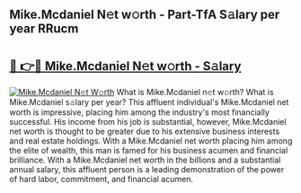 ## Mike.Mcdaniel N𝚎t w𝚘rth - Part-TfA S𝚊lary per year RRucm

# <h2><a href="http://gc0a0w.nevu.top/?p=Mike.Mcdaniel">🔗 👉🔴 Mike.Mcdaniel N𝚎t w𝚘rth - S𝚊lary</a></h2>

[![Mike.Mcdaniel N𝚎t W𝚘rth](https://i.imgur.com/Oavwk0R.jpeg)](http://gc0a0w.nevu.top/?p=Mike.Mcdaniel)
What is Mike.Mcdaniel n𝚎t w𝚘rth? What is Mike.Mcdaniel s𝚊lary per year?
This affluent individual's Mike.Mcdaniel net worth is impressive, placing him among the industry's most financially successful. His income from his job is substantial, however, Mike.Mcdaniel net worth is thought to be greater due to his extensive business interests and real estate holdings. With a Mike.Mcdaniel net worth placing him among the elite of wealth, this man is famed for his business acumen and financial brilliance. With a Mike.Mcdaniel net worth in the billions and a substantial annual salary, this affluent person is a leading demonstration of the power of hard labor, commitment, and financial acumen.
